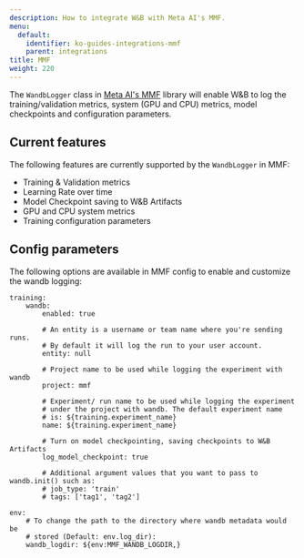 ```yaml
---
description: How to integrate W&B with Meta AI's MMF.
menu:
  default:
    identifier: ko-guides-integrations-mmf
    parent: integrations
title: MMF
weight: 220
---
```


The `WandbLogger` class in [Meta AI's MMF](https://github.com/facebookresearch/mmf) library will enable W&B to log the training/validation metrics, system (GPU and CPU) metrics, model checkpoints and configuration parameters.

## Current features

The following features are currently supported by the `WandbLogger` in MMF:

* Training & Validation metrics
* Learning Rate over time
* Model Checkpoint saving to W&B Artifacts
* GPU and CPU system metrics
* Training configuration parameters

## Config parameters

The following options are available in MMF config to enable and customize the wandb logging:

```
training:
    wandb:
        enabled: true
        
        # An entity is a username or team name where you're sending runs.
        # By default it will log the run to your user account.
        entity: null
        
        # Project name to be used while logging the experiment with wandb
        project: mmf
        
        # Experiment/ run name to be used while logging the experiment
        # under the project with wandb. The default experiment name
        # is: ${training.experiment_name}
        name: ${training.experiment_name}
        
        # Turn on model checkpointing, saving checkpoints to W&B Artifacts
        log_model_checkpoint: true
        
        # Additional argument values that you want to pass to wandb.init() such as:
        # job_type: 'train'
        # tags: ['tag1', 'tag2']
        
env:
    # To change the path to the directory where wandb metadata would be 
    # stored (Default: env.log_dir):
    wandb_logdir: ${env:MMF_WANDB_LOGDIR,}
```